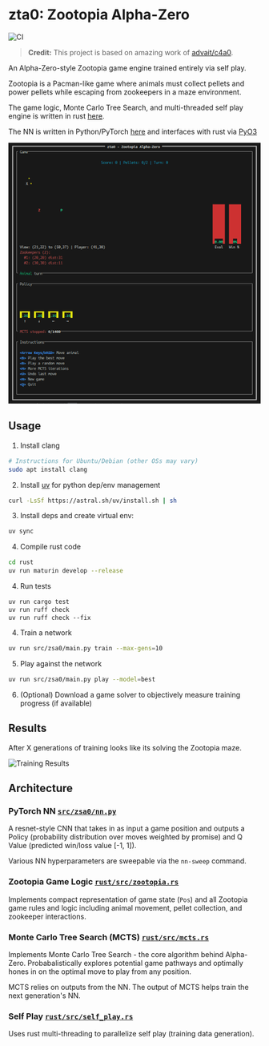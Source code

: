 # zta0: Zootopia Alpha-Zero

![CI](https://github.com/felixmcgregor/zsa0/actions/workflows/ci.yaml/badge.svg?ts=2)

> **Credit:** This project is based on amazing work of [advait/c4a0](https://github.com/advait/c4a0).

An Alpha-Zero-style Zootopia game engine trained entirely via self play.

Zootopia is a Pacman-like game where animals must collect pellets and power pellets while escaping from zookeepers in a maze environment.

The game logic, Monte Carlo Tree Search, and multi-threaded self play engine is written in rust
[here](https://github.com/felixmcgregor/zsa0/tree/master/rust).

The NN is written in Python/PyTorch [here](https://github.com/felixmcgregor/zsa0/tree/master/src/zsa0?ts=2)
and interfaces with rust via [PyO3](https://pyo3.rs/v0.22.2/)

![Terminal UI](https://raw.githubusercontent.com/felixmcgregor/zsa0/refs/heads/main/images/tui.png)

## Usage

1. Install clang
```sh
# Instructions for Ubuntu/Debian (other OSs may vary)
sudo apt install clang
```

2. Install [uv](https://docs.astral.sh/uv/getting-started/installation/) for python dep/env management
```sh
curl -LsSf https://astral.sh/uv/install.sh | sh
```

3. Install deps and create virtual env:
```sh
uv sync
```

4. Compile rust code
```sh
cd rust
uv run maturin develop --release
```

4. Run tests
```
uv run cargo test
uv run ruff check
uv run ruff check --fix
```

4. Train a network
```sh
uv run src/zsa0/main.py train --max-gens=10
```

5. Play against the network
```sh
uv run src/zsa0/main.py play --model=best
```

6. (Optional) Download a game solver to objectively measure training progress (if available)

## Results
After X generations of training looks like its solving the Zootopia maze.

![Training Results](https://raw.githubusercontent.com/felixmcgregor/zsa0/refs/heads/main/images/learning.png)

## Architecture

### PyTorch NN [`src/zsa0/nn.py`](https://github.com/felixmcgregor/zsa0/blob/main/src/zsa0/nn.py?ts=2)

A resnet-style CNN that takes in as input a game position and outputs a Policy (probability
distribution over moves weighted by promise) and Q Value (predicted win/loss value [-1, 1]).

Various NN hyperparameters are sweepable via the `nn-sweep` command.

### Zootopia Game Logic [`rust/src/zootopia.rs`](https://github.com/felixmcgregor/zsa0/blob/main/rust/src/zootopia.rs?ts=2)

Implements compact representation of game state (`Pos`) and all Zootopia game rules
and logic including animal movement, pellet collection, and zookeeper interactions.

### Monte Carlo Tree Search (MCTS) [`rust/src/mcts.rs`](https://github.com/felixmcgregor/zsa0/blob/main/rust/src/mcts.rs?ts=2)

Implements Monte Carlo Tree Search - the core algorithm behind Alpha-Zero. Probabalistically
explores potential game pathways and optimally hones in on the optimal move to play from any
position.

MCTS relies on outputs from the NN. The output of MCTS helps train the next generation's NN.

### Self Play [`rust/src/self_play.rs`](https://github.com/felixmcgregor/zsa0/blob/main/rust/src/self_play.rs?ts=2)

Uses rust multi-threading to parallelize self play (training data generation).
